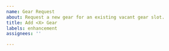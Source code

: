 ```yaml
---
name: Gear Request
about: Request a new gear for an existing vacant gear slot.
title: Add <X> Gear
labels: enhancement
assignees: ''

---
```


<TEMP>
